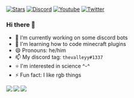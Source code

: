 [![Stars](https://img.shields.io/github/stars/thevalleyy?color=white&style=plastic)](https://github.com/thevalleyy?tab=repositories)
[![Discord](https://img.shields.io/discord/631518992342843392?color=%237289da&label=discord%20%5Bger%5D&style=plastic)](https://discord.gg/DkEnwxNqeX)
[![Youtube](https://img.shields.io/youtube/channel/subscribers/UCAAHDguTiSsomnRcAqIb2dA?color=%20%23e52d27&label=subscribers&style=plastic)](https://www.youtube.com/channel/UCAAHDguTiSsomnRcAqIb2dA)
[![Twitter](https://img.shields.io/twitter/follow/thevalleyy02?color=%231DA1F2&label=twitter&style=plastic)](https://twitter.com/thevalleyy02)
### Hi there 👋

- 🔭 I’m currently working on some discord bots
- 🌱 I'm learning how to code minecraft plugins
- 😄 Pronouns: he/him
- 📫 My discord tag: `thevalleyy#1337`
- ⭐ I'm interested in science ^-^
- ⚡ Fun fact: I like rgb things

<a href="https://github.com/anuraghazra/github-readme-stats">
  <img align="left" src="https://github-readme-stats.vercel.app/api?username=thevalleyy&show_icons=true&theme=tokyonight&include_all_commits=true&count_private=true" />
</a>
<a href="https://github.com/anuraghazra/github-readme-stats">
  <img align="left" src="https://github-readme-stats.vercel.app/api/wakatime?username=thevalleyy&theme=radical" />
</a>
<a href="https://github.com/anuraghazra/github-readme-stats">
  <img align="center" src="https://github-readme-stats.vercel.app/api/top-langs/?username=thevalleyy&theme=tokyonight&layout=compact" />
</a>
